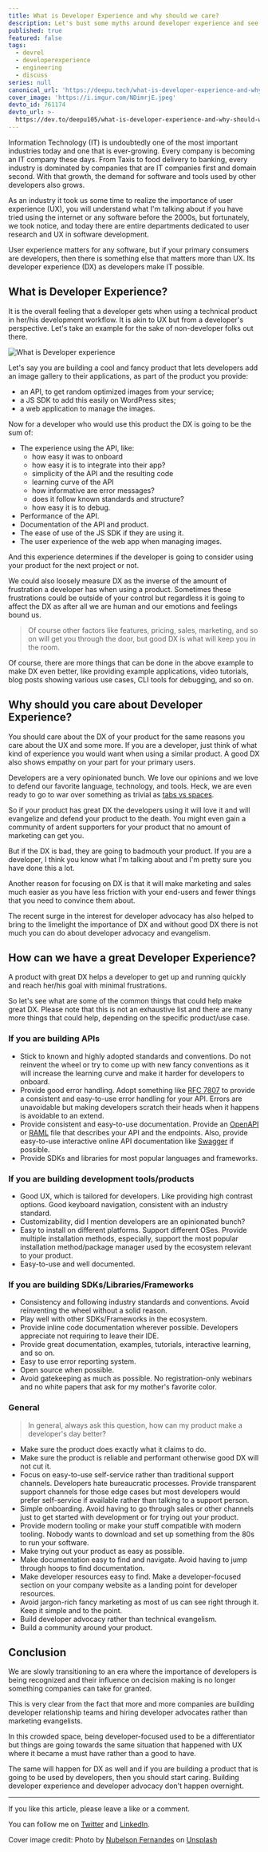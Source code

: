 ```yaml
---
title: What is Developer Experience and why should we care?
description: Let's bust some myths around developer experience and see why it's important.
published: true
featured: false
tags:
  - devrel
  - developerexperience
  - engineering
  - discuss
series: null
canonical_url: 'https://deepu.tech/what-is-developer-experience-and-why-care/'
cover_image: 'https://i.imgur.com/NDimrjE.jpeg'
devto_id: 761174
devto_url: >-
  https://dev.to/deepu105/what-is-developer-experience-and-why-should-we-care-1k9i
---
```


Information Technology (IT) is undoubtedly one of the most important industries today and one that is ever-growing. Every company is becoming an IT company these days. From Taxis to food delivery to banking, every industry is dominated by companies that are IT companies first and domain second. With that growth, the demand for software and tools used by other developers also grows.

As an industry it took us some time to realize the importance of user experience (UX), you will understand what I'm talking about if you have tried using the internet or any software before the 2000s, but fortunately, we took notice, and today there are entire departments dedicated to user research and UX in software development.

User experience matters for any software, but if your primary consumers are developers, then there is something else that matters more than UX. Its developer experience (DX) as developers make IT possible.

## What is Developer Experience?

It is the overall feeling that a developer gets when using a technical product in her/his development workflow. It is akin to UX but from a developer's perspective. Let's take an example for the sake of non-developer folks out there.

![What is Developer experience](https://i.imgur.com/EB23Cv3.png)

Let's say you are building a cool and fancy product that lets developers add an image gallery to their applications, as part of the product you provide:

- an API, to get random optimized images from your service;
- a JS SDK to add this easily on WordPress sites;
- a web application to manage the images.

Now for a developer who would use this product the DX is going to be the sum of:

- The experience using the API, like:
  - how easy it was to onboard
  - how easy it is to integrate into their app?
  - simplicity of the API and the resulting code
  - learning curve of the API
  - how informative are error messages?
  - does it follow known standards and structure?
  - how easy it is to debug.
- Performance of the API.
- Documentation of the API and product.
- The ease of use of the JS SDK if they are using it.
- The user experience of the web app when managing images.

And this experience determines if the developer is going to consider using your product for the next project or not.

We could also loosely measure DX as the inverse of the amount of frustration a developer has when using a product. Sometimes these frustrations could be outside of your control but regardless it is going to affect the DX as after all we are human and our emotions and feelings bound us.

> Of course other factors like features, pricing, sales, marketing, and so on will get you through the door, but good DX is what will keep you in the room.

Of course, there are more things that can be done in the above example to make DX even better, like providing example applications, video tutorials, blog posts showing various use cases, CLI tools for debugging, and so on.

## Why should you care about Developer Experience?

You should care about the DX of your product for the same reasons you care about the UX and some more. If you are a developer, just think of what kind of experience you would want when using a similar product. A good DX also shows empathy on your part for your primary users.

Developers are a very opinionated bunch. We love our opinions and we love to defend our favorite language, technology, and tools. Heck, we are even ready to go to war over something as trivial as [tabs vs spaces](https://www.reddit.com/r/programming/comments/p1j1c/tabs_vs_spaces_vs_both/).

So if your product has great DX the developers using it will love it and will evangelize and defend your product to the death. You might even gain a community of ardent supporters for your product that no amount of marketing can get you.

But if the DX is bad, they are going to badmouth your product. If you are a developer, I think you know what I'm talking about and I'm pretty sure you have done this a lot.

Another reason for focusing on DX is that it will make marketing and sales much easier as you have less friction with your end-users and fewer things that you need to convince them about.

The recent surge in the interest for developer advocacy has also helped to bring to the limelight the importance of DX and without good DX there is not much you can do about developer advocacy and evangelism.

## How can we have a great Developer Experience?

A product with great DX helps a developer to get up and running quickly and reach her/his goal with minimal frustrations.

So let's see what are some of the common things that could help make great DX. Please note that this is not an exhaustive list and there are many more things that could help, depending on the specific product/use case.

### If you are building APIs

- Stick to known and highly adopted standards and conventions. Do not reinvent the wheel or try to come up with new fancy conventions as it will increase the learning curve and make it harder for developers to onboard.
- Provide good error handling. Adopt something like [RFC 7807](https://datatracker.ietf.org/doc/html/rfc7807) to provide a consistent and easy-to-use error handling for your API. Errors are unavoidable but making developers scratch their heads when it happens is avoidable to an extend.
- Provide consistent and easy-to-use documentation. Provide an [OpenAPI](https://www.openapis.org/) or [RAML](http://raml.org/) file that describes your API and the endpoints. Also, provide easy-to-use interactive online API documentation like [Swagger](https://swagger.io/) if possible.
- Provide SDKs and libraries for most popular languages and frameworks.

### If you are building development tools/products

- Good UX, which is tailored for developers. Like providing high contrast options. Good keyboard navigation, consistent with an industry standard.
- Customizability, did I mention developers are an opinionated bunch?
- Easy to install on different platforms. Support different OSes. Provide multiple installation methods, especially, support the most popular installation method/package manager used by the ecosystem relevant to your product.
- Easy-to-use and well documented.

### If you are building SDKs/Libraries/Frameworks

- Consistency and following industry standards and conventions. Avoid reinventing the wheel without a solid reason.
- Play well with other SDKs/Frameworks in the ecosystem.
- Provide inline code documentation wherever possible. Developers appreciate not requiring to leave their IDE.
- Provide great documentation, examples, tutorials, interactive learning, and so on.
- Easy to use error reporting system.
- Open source when possible.
- Avoid gatekeeping as much as possible. No registration-only webinars and no white papers that ask for my mother's favorite color.

### General

> In general, always ask this question, how can my product make a developer's day better?

- Make sure the product does exactly what it claims to do.
- Make sure the product is reliable and performant otherwise good DX will not cut it.
- Focus on easy-to-use self-service rather than traditional support channels. Developers hate bureaucratic processes. Provide transparent support channels for those edge cases but most developers would prefer self-service if available rather than talking to a support person.
- Simple onboarding. Avoid having to go through sales or other channels just to get started with development or for trying out your product.
- Provide modern tooling or make your stuff compatible with modern tooling. Nobody wants to download and set up something from the 80s to run your software.
- Make trying out your product as easy as possible.
- Make documentation easy to find and navigate. Avoid having to jump through hoops to find documentation.
- Make developer resources easy to find. Make a developer-focused section on your company website as a landing point for developer resources.
- Avoid jargon-rich fancy marketing as most of us can see right through it. Keep it simple and to the point.
- Build developer advocacy rather than technical evangelism.
- Build a community around your product.

## Conclusion

We are slowly transitioning to an era where the importance of developers is being recognized and their influence on decision making is no longer something companies can take for granted.

This is very clear from the fact that more and more companies are building developer relationship teams and hiring developer advocates rather than marketing evangelists.

In this crowded space, being developer-focused used to be a differentiator but things are going towards the same situation that happened with UX where it became a must have rather than a good to have.

The same will happen for DX as well and if you are building a product that is going to be used by developers, then you should start caring. Building developer experience and developer advocacy don't happen overnight.

---

If you like this article, please leave a like or a comment.

You can follow me on [Twitter](https://twitter.com/deepu105) and [LinkedIn](https://www.linkedin.com/in/deepu05/).

Cover image credit: Photo by [Nubelson Fernandes](https://unsplash.com/@nublson) on [Unsplash](https://unsplash.com/s/photos/developer)

